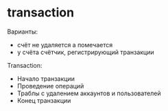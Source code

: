 # transaction

Варианты:
- счёт не удаляется а помечается
- у счёта счётчик, регистрирующий транзакции

Transaction:
- Начало транзакции
- Проведение операций
- Траблы с удалением аккаунтов и пользователей
- Конец транзакции
